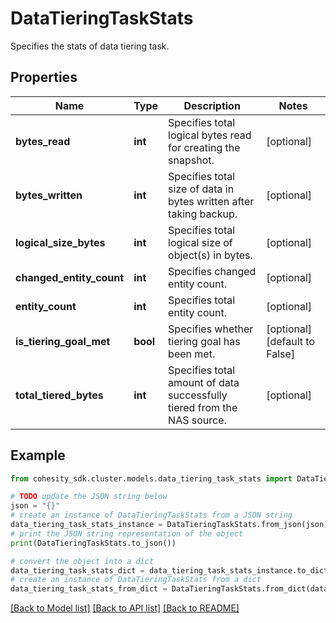 # DataTieringTaskStats

Specifies the stats of data tiering task.

## Properties

Name | Type | Description | Notes
------------ | ------------- | ------------- | -------------
**bytes_read** | **int** | Specifies total logical bytes read for creating the snapshot. | [optional] 
**bytes_written** | **int** | Specifies total size of data in bytes written after taking backup. | [optional] 
**logical_size_bytes** | **int** | Specifies total logical size of object(s) in bytes. | [optional] 
**changed_entity_count** | **int** | Specifies changed entity count. | [optional] 
**entity_count** | **int** | Specifies total entity count. | [optional] 
**is_tiering_goal_met** | **bool** | Specifies whether tiering goal has been met. | [optional] [default to False]
**total_tiered_bytes** | **int** | Specifies total amount of data successfully tiered from the NAS source. | [optional] 

## Example

```python
from cohesity_sdk.cluster.models.data_tiering_task_stats import DataTieringTaskStats

# TODO update the JSON string below
json = "{}"
# create an instance of DataTieringTaskStats from a JSON string
data_tiering_task_stats_instance = DataTieringTaskStats.from_json(json)
# print the JSON string representation of the object
print(DataTieringTaskStats.to_json())

# convert the object into a dict
data_tiering_task_stats_dict = data_tiering_task_stats_instance.to_dict()
# create an instance of DataTieringTaskStats from a dict
data_tiering_task_stats_from_dict = DataTieringTaskStats.from_dict(data_tiering_task_stats_dict)
```
[[Back to Model list]](../README.md#documentation-for-models) [[Back to API list]](../README.md#documentation-for-api-endpoints) [[Back to README]](../README.md)


